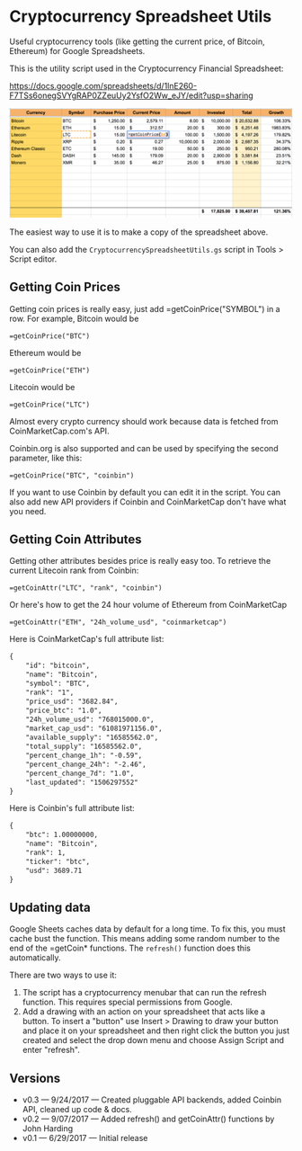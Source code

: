 # Cryptocurrency Spreadsheet Utils

Useful cryptocurrency tools (like getting the current price, of Bitcoin, Ethereum) for Google Spreadsheets.

This is the utility script used in the Cryptocurrency Financial Spreadsheet:

https://docs.google.com/spreadsheets/d/1lnE260-F7TSs6onegSVYgRAP0ZZeuUy2YsfO2Ww_eJY/edit?usp=sharing

![Cryptocurrency Financial Spreadsheet](screenshot.png)

The easiest way to use it is to make a copy of the spreadsheet above.

You can also add the `CryptocurrencySpreadsheetUtils.gs` script in Tools > Script editor.

## Getting Coin Prices

Getting coin prices is really easy, just add =getCoinPrice("SYMBOL") in a row. For example, Bitcoin would be
    
    =getCoinPrice("BTC")
    
Ethereum would be

    =getCoinPrice("ETH")
    
Litecoin would be

    =getCoinPrice("LTC")       
 
Almost every crypto currency should work because data is fetched from CoinMarketCap.com's API.

Coinbin.org is also supported and can be used by specifying the second parameter, like this:

    =getCoinPrice("BTC", "coinbin")
    
If you want to use Coinbin by default you can edit it in the script. You can also add new API providers if Coinbin and CoinMarketCap don't have what you need.

## Getting Coin Attributes

Getting other attributes besides price is really easy too. To retrieve the current Litecoin rank from Coinbin:

    =getCoinAttr("LTC", "rank", "coinbin")

Or here's how to get the 24 hour volume of Ethereum from CoinMarketCap

    =getCoinAttr("ETH", "24h_volume_usd", "coinmarketcap")
    
Here is CoinMarketCap's full attribute list:

    {
        "id": "bitcoin", 
        "name": "Bitcoin", 
        "symbol": "BTC", 
        "rank": "1", 
        "price_usd": "3682.84", 
        "price_btc": "1.0", 
        "24h_volume_usd": "768015000.0", 
        "market_cap_usd": "61081971156.0", 
        "available_supply": "16585562.0", 
        "total_supply": "16585562.0", 
        "percent_change_1h": "-0.59", 
        "percent_change_24h": "-2.46", 
        "percent_change_7d": "1.0", 
        "last_updated": "1506297552"
    }
    
Here is Coinbin's full attribute list:

    {
        "btc": 1.00000000, 
        "name": "Bitcoin", 
        "rank": 1, 
        "ticker": "btc", 
        "usd": 3689.71
    }
    
## Updating data

Google Sheets caches data by default for a long time. To fix this, you must cache bust the function. This means adding some random number to the end of the =getCoin* functions. The `refresh()` function does this automatically.

There are two ways to use it:

1. The script has a cryptocurrency menubar that can run the refresh function. This requires special permissions from Google.
2. Add a drawing with an action on your spreadsheet that acts like a button. To insert a "button" use Insert > Drawing to draw your button and place it on your spreadsheet and then right click the button you just created and select the drop down menu and choose Assign Script and enter "refresh".

## Versions

- v0.3 — 9/24/2017 — Created pluggable API backends, added Coinbin API, cleaned up code & docs.
- v0.2 — 9/07/2017 — Added refresh() and getCoinAttr() functions by John Harding
- v0.1 — 6/29/2017 — Initial release
